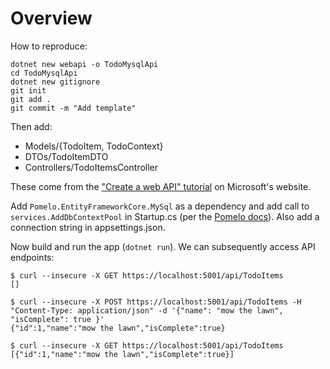 # Overview

How to reproduce:

```
dotnet new webapi -o TodoMysqlApi
cd TodoMysqlApi
dotnet new gitignore
git init
git add .
git commit -m "Add template"
```

Then add:

 - Models/{TodoItem, TodoContext}
 - DTOs/TodoItemDTO
 - Controllers/TodoItemsController

These come from the ["Create a web API" tutorial](https://docs.microsoft.com/en-us/aspnet/core/tutorials/first-web-api) on Microsoft's website.

Add `Pomelo.EntityFrameworkCore.MySql` as a dependency and add call to `services.AddDbContextPool` in Startup.cs (per the [Pomelo docs](https://github.com/PomeloFoundation/Pomelo.EntityFrameworkCore.MySql#3-services-configuration)). Also add a connection string in appsettings.json.

Now build and run the app (`dotnet run`). We can subsequently access API endpoints:

```
$ curl --insecure -X GET https://localhost:5001/api/TodoItems
[]

$ curl --insecure -X POST https://localhost:5001/api/TodoItems -H "Content-Type: application/json" -d '{"name": "mow the lawn", "isComplete": true }'
{"id":1,"name":"mow the lawn","isComplete":true}

$ curl --insecure -X GET https://localhost:5001/api/TodoItems
[{"id":1,"name":"mow the lawn","isComplete":true}]
```

